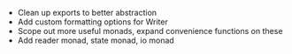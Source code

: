 - Clean up exports to better abstraction
- Add custom formatting options for Writer
- Scope out more useful monads, expand convenience
functions on these
- Add reader monad, state monad, io monad
